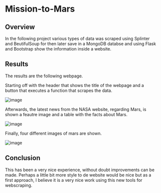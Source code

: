# Mission-to-Mars
## Overview
In the following project various types of data was scraped using Splinter and BeutifulSoup for then later save in a MongoDB databse and using Flask and Bootstrap show the information inside a website.

## Results
The results are the following webpage.

Starting off with the header that shows the title of the webpage and a button that executes a function that scrapes the data.

![image](https://user-images.githubusercontent.com/89402038/142776782-0289ce92-8e14-4f33-8c77-c97ff2507448.png)

Afterwards, the latest news from the NASA website, regarding Mars, is shown a feautre image and a table with the facts about Mars.

![image](https://user-images.githubusercontent.com/89402038/142776813-bc38d0ae-189c-4fe9-9770-d9902d240825.png)

Finally, four different images of mars are shown.

![image](https://user-images.githubusercontent.com/89402038/142776834-c49ccfcf-7e57-4596-9f73-80343c24b963.png)

## Conclusion
This has been a very nice experience, without doubt improvements can be made. Perhaps a little bit more style to de website would be nice but as a first approach, I believe it is a very nice work using this new tools for webscraping.
